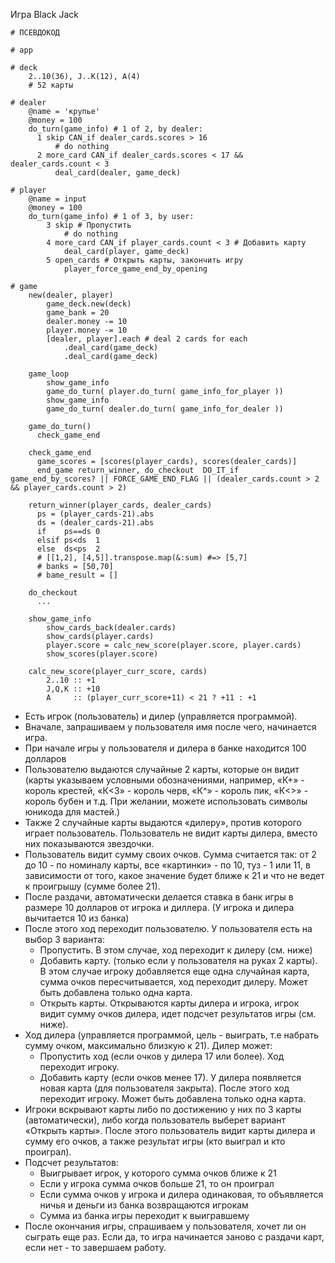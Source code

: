 Игра Black Jack

    # ПСЕВДОКОД

    # app

    # deck
        2..10(36), J..K(12), A(4)
        # 52 карты

    # dealer
        @name = 'крупье'
        @money = 100
        do_turn(game_info) # 1 of 2, by dealer:
          1 skip CAN_if dealer_cards.scores > 16
              # do nothing
          2 more_card CAN_if dealer_cards.scores < 17 && dealer_cards.count < 3
              deal_card(dealer, game_deck)

    # player
        @name = input
        @money = 100
        do_turn(game_info) # 1 of 3, by user:
            3 skip # Пропустить
                # do nothing
            4 more_card CAN_if player_cards.count < 3 # Добавить карту
                deal_card(player, game_deck)
            5 open_cards # Открыть карты, закончить игру
                player_force_game_end_by_opening
    
    # game
        new(dealer, player)
            game_deck.new(deck)
            game_bank = 20
            dealer.money -= 10
            player.money -= 10
            [dealer, player].each # deal 2 cards for each
                .deal_card(game_deck)
                .deal_card(game_deck)

        game_loop
            show_game_info
            game_do_turn( player.do_turn( game_info_for_player ))
            show_game_info
            game_do_turn( dealer.do_turn( game_info_for_dealer ))

        game_do_turn()
          check_game_end

        check_game_end
          game_scores = [scores(player_cards), scores(dealer_cards)]
          end_game return_winner, do_checkout  DO_IT_if game_end_by_scores? || FORCE_GAME_END_FLAG || (dealer_cards.count > 2 && player_cards.count > 2)

        return_winner(player_cards, dealer_cards)
          ps = (player_cards-21).abs
          ds = (dealer_cards-21).abs
          if    ps==ds 0
          elsif ps<ds  1
          else  ds<ps  2
          # [[1,2], [4,5]].transpose.map(&:sum) #=> [5,7]
          # banks = [50,70]
          # bame_result = []

        do_checkout
          ...

        show_game_info
            show_cards_back(dealer.cards)
            show_cards(player.cards)
            player.score = calc_new_score(player.score, player.cards)
            show_scores(player.score)

        calc_new_score(player_curr_score, cards)
            2..10 :: +1
            J,Q,K :: +10
            A     :: (player_curr_score+11) < 21 ? +11 : +1
    

* Есть игрок (пользователь) и дилер (управляется программой).
* Вначале, запрашиваем у пользователя имя после чего, начинается игра.
* При начале игры у пользователя и дилера в банке находится 100 долларов
* Пользователю выдаются случайные 2 карты, которые он видит (карты указываем условными обозначениями, например, «К+» - король крестей, «К<3» - король черв, «К^» - король пик, «К<>» - король бубен и т.д. При желании, можете использовать символы юникода для мастей.)
* Также 2 случайные карты выдаются «дилеру», против которого играет пользователь. Пользователь не видит карты дилера, вместо них показываются звездочки.
* Пользователь видит сумму своих очков. Сумма считается так: от 2 до 10 - по номиналу карты, все «картинки» - по 10, туз - 1 или 11, в зависимости от того, какое значение будет ближе к 21 и что не ведет к проигрышу (сумме более 21).
* После раздачи, автоматически делается ставка в банк игры в размере 10 долларов от игрока и диллера. (У игрока и дилера вычитается 10 из банка)
* После этого ход переходит пользователю. У пользователя есть на выбор 3 варианта:
  - Пропустить. В этом случае, ход переходит к дилеру (см. ниже)
  - Добавить карту. (только если у пользователя на руках 2 карты). В этом случае игроку добавляется еще одна случайная карта, сумма очков пересчитывается, ход переходит дилеру. Может быть добавлена только одна карта. 
  - Открыть карты. Открываются карты дилера и игрока, игрок видит сумму очков дилера, идет подсчет результатов игры (см. ниже).
* Ход дилера (управляется программой, цель - выиграть, т.е набрать сумму очком, максимально близкую к 21). Дилер может:
  - Пропустить ход (если очков у дилера 17 или более). Ход переходит игроку. 
  - Добавить карту (если очков менее 17). У дилера появляется новая карта (для пользователя закрыта). После этого ход переходит игроку. Может быть добавлена только одна карта.
* Игроки вскрывают карты либо по достижению у них по 3 карты (автоматически), либо когда пользователь выберет вариант «Открыть карты». После этого пользователь видит карты дилера и сумму его очков, а также результат игры (кто выиграл и кто проиграл).
* Подсчет результатов:
  - Выигрывает игрок, у которого сумма очков ближе к 21
  - Если у игрока сумма очков больше 21, то он проиграл
  - Если сумма очков у игрока и дилера одинаковая, то объявляется ничья и деньги из банка возвращаются игрокам
  - Сумма из банка игры переходит к выигравшему
* После окончания игры, спрашиваем у пользователя, хочет ли он сыграть еще раз. Если да, то игра начинается заново с раздачи карт, если нет - то завершаем работу.




